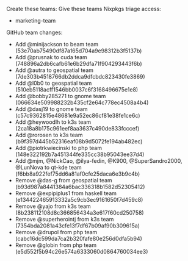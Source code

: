 Create these teams:
Give these teams Nixpkgs triage access:
- marketing-team

GitHub team changes:
- Add @minijackson to beam team (53e70ab75490df87a165d704a9e98312b3f5137b)
- Add @prusnak to cuda team (748896a2db6cafb61e6b29dfa71f904293443f6b)
- Add @autra to geospatial team (7de303b4518766db2ddca9dfcbdc823430fe3869)
- Add @l0b0 to geospatial team (510eb5118acff1546bb0037c6f3168496675e1e8)
- Add @bobby285271 to gnome team (066634e509988232b435cf2e64c778ec4508a4b4)
- Add @dasj19 to gnome team (c57c9362815e48681e9a52ec86cf81e38fe1ce6c)
- Add @heywoodlh to k3s team (2ca18a8b175c961eef8aa3637c490de833fcccef)
- Add @rorosen to k3s team (b9f397d445b52316eaf08b9d5072fe194ab482ec)
- Add @piotrkwiecinski to php team (148e322192b7a451344fe335cc38b95043ee37d4)
- Add @mjm, @NickCao, @ilya-fedin, @K900, @SuperSandro2000, @LunNova to qt-kde team (f6bb8a922fef75dd6a81af0cfe25daca6e3b9c4b)
- Remove @das-g from geospatial team (b93d987a8441384a6bac336318b1582d52305412)
- Remove @expipiplus1 from haskell team (e134422465913332a5c9cb3ec9161650f7d459c8)
- Remove @yajo from k3s team (8b238112108d8c366856434a3e617f60cd250758)
- Remove @superherointj from k3s team (7354bda2081a43cfe13f7df67b09af90b309615a)
- Remove @drupol from php team (cabc16dc599da7ca2b320fafe80e256d0dfa5b94)
- Remove @globin from php team (e5d552f5b94c26e574a6333060d0864760034ee3)
